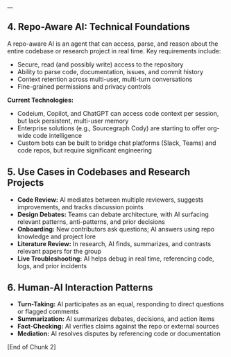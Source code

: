 
__

## 4. Repo-Aware AI: Technical Foundations

A repo-aware AI is an agent that can access, parse, and reason about the entire codebase or research project in real time. Key requirements include:
- Secure, read (and possibly write) access to the repository
- Ability to parse code, documentation, issues, and commit history
- Context retention across multi-user, multi-turn conversations
- Fine-grained permissions and privacy controls

**Current Technologies:**
- Codeium, Copilot, and ChatGPT can access code context per session, but lack persistent, multi-user memory
- Enterprise solutions (e.g., Sourcegraph Cody) are starting to offer org-wide code intelligence
- Custom bots can be built to bridge chat platforms (Slack, Teams) and code repos, but require significant engineering

## 5. Use Cases in Codebases and Research Projects

- **Code Review:** AI mediates between multiple reviewers, suggests improvements, and tracks discussion points
- **Design Debates:** Teams can debate architecture, with AI surfacing relevant patterns, anti-patterns, and prior decisions
- **Onboarding:** New contributors ask questions; AI answers using repo knowledge and project lore
- **Literature Review:** In research, AI finds, summarizes, and contrasts relevant papers for the group
- **Live Troubleshooting:** AI helps debug in real time, referencing code, logs, and prior incidents

## 6. Human-AI Interaction Patterns

- **Turn-Taking:** AI participates as an equal, responding to direct questions or flagged comments
- **Summarization:** AI summarizes debates, decisions, and action items
- **Fact-Checking:** AI verifies claims against the repo or external sources
- **Mediation:** AI resolves disputes by referencing code or documentation


[End of Chunk 2]
